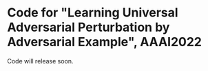 # Code for "Learning Universal Adversarial Perturbation by Adversarial Example", AAAI2022

Code will release soon.
